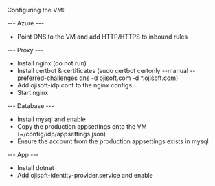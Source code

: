 Configuring the VM:

--- Azure ---
- Point DNS to the VM and add HTTP/HTTPS to inbound rules

--- Proxy ---
- Install nginx (do not run)
- Install certbot & certificates (sudo certbot certonly --manual --preferred-challenges dns -d ojisoft.com -d *.ojisoft.com)
- Add ojisoft-idp.conf to the nginx configs
- Start nginx

--- Database ---
- Install mysql and enable
- Copy the production appsettings onto the VM (~/config/idp/appsettings.json)
- Ensure the account from the production appsettings exists in mysql

--- App ---
- Install dotnet
- Add ojisoft-identity-provider.service and enable
